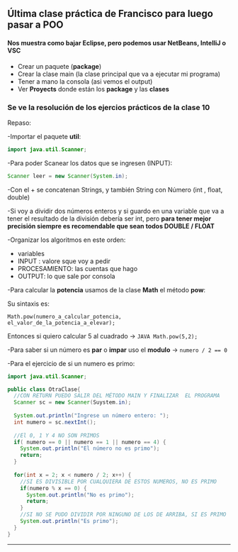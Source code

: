 ## Última clase práctica de Francisco para luego pasar a POO

#### Nos muestra como bajar Eclipse, pero podemos usar NetBeans, IntelliJ o VSC

   * Crear un paquete (**package**)
   * Crear la clase main (la clase principal que va a ejecutar mi programa)
   * Tener a mano la consola (asi vemos el output)
   * Ver **Proyects** donde están los **package** y las **clases**

### Se ve la resolución de los ejercios prácticos de la clase 10


Repaso:

-Importar el paquete **util**:

```JAVA
import java.util.Scanner;
```

-Para poder Scanear los datos que se ingresen (INPUT):

```JAVA
Scanner leer = new Scanner(System.in);
```   

-Con el + se concatenan Strings, y también String con Número (int , float, double)

-Si voy a dividir dos números enteros y si guardo en una variable que va a tener el resultado de la división debería ser int, pero **para tener mejor precisión siempre es recomendable que sean todos DOUBLE / FLOAT**

-Organizar los algoritmos en este orden:

   * variables
   * INPUT : valore sque voy a pedir
   * PROCESAMIENTO: las cuentas que hago
   * OUTPUT: lo que sale por consola

-Para calcular la **potencia** usamos de la clase **Math** el método **pow**:

Su sintaxis es: 
```
Math.pow(numero_a_calcular_potencia, el_valor_de_la_potencia_a_elevar);
```

Entonces si quiero calcular 5 al cuadrado -> ```JAVA Math.pow(5,2);```

-Para saber si un número es **par** o **impar** uso el **modulo** -> ``` numero / 2 == 0 ```

-Para el ejercicio de si un numero es primo:

```JAVA
import java.util.Scanner;

public class OtraClase{
  //CON RETURN PUEDO SALIR DEL MÉTODO MAIN Y FINALIZAR  EL PROGRAMA
  Scanner sc = new Scanner(Suystem.in);
  
  System.out.println("Ingrese un número entero: ");
  int numero = sc.nextInt();
  
  //El 0, 1 Y 4 NO SON PRIMOS
  if( numero == 0 || numero == 1 || numero == 4) {
    System.out.println("El número no es primo");
    return;
  }
  
  for(int x = 2; x < numero / 2; x++) {
    //SI ES DIVISIBLE POR CUALQUIERA DE ESTOS NUMEROS, NO ES PRIMO
    if(numero % x == 0) {
      System.out.println("No es primo");
      return;
    }
    //SI NO SE PUDO DIVIDIR POR NINGUNO DE LOS DE ARRIBA, SI ES PRIMO
    System.out.println("Es primo");
  }
}

```
----
